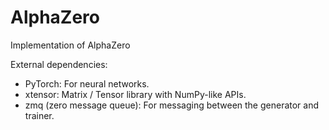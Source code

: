 # AlphaZero
Implementation of AlphaZero


External dependencies:
- PyTorch: For neural networks.
- xtensor: Matrix / Tensor library with NumPy-like APIs.
- zmq (zero message queue): For messaging between the generator and trainer.